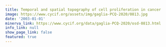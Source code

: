 ```yaml
---
title: Temporal and spatial topography of cell proliferation in cancer
image: https://www.cycif.org/assets/img/gaglia-PCQ-2020/0813.jpg
date: '2003-01-01'
minerva_link: https://www.cycif.org/data/gaglia-PCQ-2020/osd-0813.html
info_link: null
show_page_link: false
featured: true
---
```

